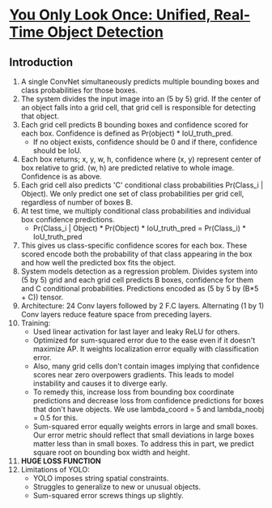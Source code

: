 # [You Only Look Once: Unified, Real-Time Object Detection](https://arxiv.org/abs/1506.02640)

## Introduction

1. A single ConvNet simultaneously predicts multiple bounding boxes and class probabilities for those boxes.
2. The system divides the input image into an (5 by 5) grid. If the center of an object falls into a grid cell, that grid cell is responsible for detecting that object.
3. Each grid cell predicts B bounding boxes and confidence scored for each box. Confidence is defined as Pr(object) * IoU_truth_pred.
    * If no object exists, confidence should be 0 and if there, confidence should be IoU.
4. Each box returns; x, y, w, h, confidence where (x, y) represent center of box relative to grid. (w, h) are predicted relative to whole image. Confidence is as above.
5. Each grid cell also predicts 'C' conditional class probabilities Pr(Class_i | Object). We only predict one set of class probabilities per grid cell, regardless of number of boxes B.
6. At test time, we multiply conditional class probabilities and individual box confidence predictions.
    * Pr(Class_i | Object) * Pr(Object) * IoU_truth_pred = Pr(Class_i) * IoU_truth_pred
7. This gives us class-specific confidence scores for each box. These scored encode both the probability of that class appearing in the box and how well the predicted box fits the object.
8. System models detection as a regression problem. Divides system into (5 by 5) grid and each grid cell predicts B boxes, confidence for them and C conditional probabilities. Predictions encoded as (5 by 5 by (B*5 + C)) tensor.
9. Architecture: 24 Conv layers followed by 2 F.C layers. Alternating (1 by 1) Conv layers reduce feature space from preceding layers.
10. Training:
    * Used linear activation for last layer and leaky ReLU for others.
    * Optimized for sum-squared error due to the ease even if it doesn't maximize AP. It weights localization error equally with classification error.
    * Also, many grid cells don't contain images implying that confidence scores near zero overpowers gradients. This leads to model instability and causes it to diverge early.
    * To remedy this, increase loss from bounding box coordinate predictions and decrease loss from confidence predictions for boxes that don't have objects. We use lambda_coord = 5 and lambda_noobj = 0.5 for this.
    * Sum-squared error equally weights errors in large and small boxes. Our error metric should reflect that small deviations in large boxes matter less than in small boxes. To address this in part, we predict square root on bounding box width and height.
11. **HUGE LOSS FUNCTION**
12. Limitations of YOLO:
    * YOLO imposes string spatial constraints.
    * Struggles to generalize to new or unusual objects.
    * Sum-squared error screws things up slightly.

